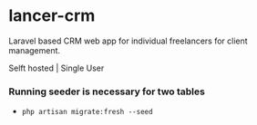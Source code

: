 # lancer-crm

Laravel based CRM web app for individual freelancers for client management.

Selft hosted | Single User

### Running seeder is necessary for two tables

-   `php artisan migrate:fresh --seed`
